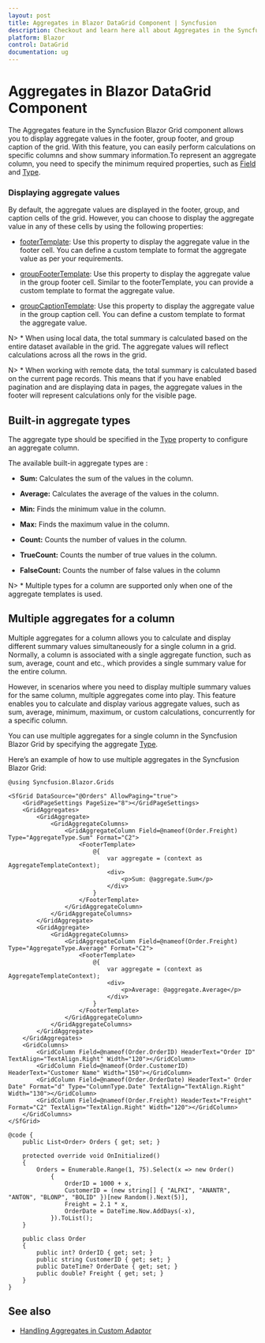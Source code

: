 ```yaml
---
layout: post
title: Aggregates in Blazor DataGrid Component | Syncfusion
description: Checkout and learn here all about Aggregates in the Syncfusion Blazor DataGrid component and much more.
platform: Blazor
control: DataGrid
documentation: ug
---
```


# Aggregates in Blazor DataGrid Component

The Aggregates feature in the Syncfusion Blazor Grid component allows you to display aggregate values in the footer, group footer, and group caption of the grid. With this feature, you can easily perform calculations on specific columns and show summary information.To represent an aggregate column, you need to specify the minimum required properties, such as [Field](https://help.syncfusion.com/cr/blazor/Syncfusion.Blazor.Grids.GridAggregateColumn.html#Syncfusion_Blazor_Grids_GridAggregateColumn_Field)  and  [Type](https://help.syncfusion.com/cr/blazor/Syncfusion.Blazor.Grids.GridAggregateColumn.html#Syncfusion_Blazor_Grids_GridAggregateColumn_Type).

### Displaying aggregate values

By default, the aggregate values are displayed in the footer, group, and caption cells of the grid. However, you can choose to display the aggregate value in any of these cells by using the following properties:

* [footerTemplate](https://help.syncfusion.com/cr/blazor/Syncfusion.Blazor.Grids.GridAggregateColumn.html#Syncfusion_Blazor_Grids_GridAggregateColumn_FooterTemplate): Use this property to display the aggregate value in the footer cell. You can define a custom template to format the aggregate value as per your requirements. 

* [groupFooterTemplate](https://help.syncfusion.com/cr/blazor/Syncfusion.Blazor.Grids.GridAggregateColumn.html#Syncfusion_Blazor_Grids_GridAggregateColumn_GroupFooterTemplate): Use this property to display the aggregate value in the group footer cell. Similar to the footerTemplate, you can provide a custom template to format the aggregate value.

* [groupCaptionTemplate](https://help.syncfusion.com/cr/blazor/Syncfusion.Blazor.Grids.GridAggregateColumn.html#Syncfusion_Blazor_Grids_GridAggregateColumn_GroupCaptionTemplate): Use this property to display the aggregate value in the group caption cell. You can define a custom template to format the aggregate value.

N> * When using local data, the total summary is calculated based on the entire dataset available in the grid. The aggregate values will reflect calculations across all the rows in the grid.

N> * When working with remote data, the total summary is calculated based on the current page records. This means that if you have enabled pagination and are displaying data in pages, the aggregate values in the footer will represent calculations only for the visible page.

## Built-in aggregate types

The aggregate type should be specified in the [Type](https://help.syncfusion.com/cr/blazor/Syncfusion.Blazor.Grids.GridAggregateColumn.html#Syncfusion_Blazor_Grids_GridAggregateColumn_Type) property to configure an aggregate column.

The available built-in aggregate types are :

* **Sum:** Calculates the sum of the values in the column.

* **Average:** Calculates the average of the values in the column.
* **Min:** Finds the minimum value in the column.
* **Max:** Finds the maximum value in the column.
* **Count:** Counts the number of values in the column.
* **TrueCount:** Counts the number of true values in the column.
* **FalseCount:** Counts the number of false values in the column

N> * Multiple types for a column are supported only when one of the aggregate templates is used.

## Multiple aggregates for a column

Multiple aggregates for a column allows you to calculate and display different summary values simultaneously for a single column in a grid. Normally, a column is associated with a single aggregate function, such as sum, average, count and etc., which provides a single summary value for the entire column.

However, in scenarios where you need to display multiple summary values for the same column, multiple aggregates come into play. This feature enables you to calculate and display various aggregate values, such as sum, average, minimum, maximum, or custom calculations, concurrently for a specific column.

You can use multiple aggregates for a single column in the Syncfusion Blazor Grid by specifying the aggregate [Type](https://help.syncfusion.com/cr/blazor/Syncfusion.Blazor.Grids.GridAggregateColumn.html#Syncfusion_Blazor_Grids_GridAggregateColumn_Type).

Here’s an example of how to use multiple aggregates in the Syncfusion Blazor Grid:

```cshtml
@using Syncfusion.Blazor.Grids

<SfGrid DataSource="@Orders" AllowPaging="true">
    <GridPageSettings PageSize="8"></GridPageSettings>
    <GridAggregates>
        <GridAggregate>
            <GridAggregateColumns>
                <GridAggregateColumn Field=@nameof(Order.Freight) Type="AggregateType.Sum" Format="C2">
                    <FooterTemplate>
                        @{
                            var aggregate = (context as AggregateTemplateContext);
                            <div>
                                <p>Sum: @aggregate.Sum</p>
                            </div>
                        }
                    </FooterTemplate>
                </GridAggregateColumn>
            </GridAggregateColumns>
        </GridAggregate>
        <GridAggregate>
            <GridAggregateColumns>
                <GridAggregateColumn Field=@nameof(Order.Freight) Type="AggregateType.Average" Format="C2">
                    <FooterTemplate>
                        @{
                            var aggregate = (context as AggregateTemplateContext);
                            <div>
                                <p>Average: @aggregate.Average</p>
                            </div>
                        }
                    </FooterTemplate>
                </GridAggregateColumn>
            </GridAggregateColumns>
        </GridAggregate>
    </GridAggregates>
    <GridColumns>
        <GridColumn Field=@nameof(Order.OrderID) HeaderText="Order ID" TextAlign="TextAlign.Right" Width="120"></GridColumn>
        <GridColumn Field=@nameof(Order.CustomerID) HeaderText="Customer Name" Width="150"></GridColumn>
        <GridColumn Field=@nameof(Order.OrderDate) HeaderText=" Order Date" Format="d" Type="ColumnType.Date" TextAlign="TextAlign.Right" Width="130"></GridColumn>
        <GridColumn Field=@nameof(Order.Freight) HeaderText="Freight" Format="C2" TextAlign="TextAlign.Right" Width="120"></GridColumn>
    </GridColumns>
</SfGrid>

@code {
    public List<Order> Orders { get; set; }

    protected override void OnInitialized()
    {
        Orders = Enumerable.Range(1, 75).Select(x => new Order()
            {
                OrderID = 1000 + x,
                CustomerID = (new string[] { "ALFKI", "ANANTR", "ANTON", "BLONP", "BOLID" })[new Random().Next(5)],
                Freight = 2.1 * x,
                OrderDate = DateTime.Now.AddDays(-x),
            }).ToList();
    }

    public class Order
    {
        public int? OrderID { get; set; }
        public string CustomerID { get; set; }
        public DateTime? OrderDate { get; set; }
        public double? Freight { get; set; }
    }
}
```

## See also

* [Handling Aggregates in Custom Adaptor](https://blazor.syncfusion.com/documentation/datagrid/custom-binding#handling-aggregates-in-custom-adaptor)